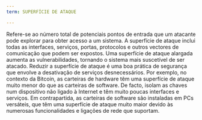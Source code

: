 ```yaml
---
term: SUPERFÍCIE DE ATAQUE

---
```

Refere-se ao número total de potenciais pontos de entrada que um atacante pode explorar para obter acesso a um sistema. A superfície de ataque inclui todas as interfaces, serviços, portas, protocolos e outros vectores de comunicação que podem ser expostos. Uma superfície de ataque alargada aumenta as vulnerabilidades, tornando o sistema mais suscetível de ser atacado. Reduzir a superfície de ataque é uma boa prática de segurança que envolve a desativação de serviços desnecessários. Por exemplo, no contexto da Bitcoin, as carteiras de hardware têm uma superfície de ataque muito menor do que as carteiras de software. De facto, isolam as chaves num dispositivo não ligado à Internet e têm muito poucas interfaces e serviços. Em contrapartida, as carteiras de software são instaladas em PCs versáteis, que têm uma superfície de ataque muito maior devido às numerosas funcionalidades e ligações de rede que suportam.